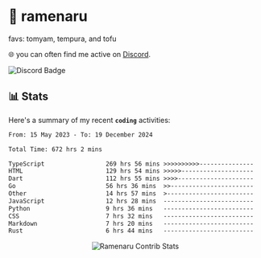 # 🍜 ramenaru
favs: tomyam, tempura, and tofu

🌐 you can often find me active on [Discord](https://discordapp.com/users/503291004200157185).

![Discord Badge](https://dcbadge.vercel.app/api/shield/503291004200157185)

## 📊 Stats

Here's a summary of my recent **`coding`** activities:

<!--START_SECTION:waka-->

```txt
From: 15 May 2023 - To: 19 December 2024

Total Time: 672 hrs 2 mins

TypeScript                 269 hrs 56 mins >>>>>>>>>>---------------   40.17 %
HTML                       129 hrs 54 mins >>>>>--------------------   19.33 %
Dart                       112 hrs 55 mins >>>>---------------------   16.80 %
Go                         56 hrs 36 mins  >>-----------------------   08.42 %
Other                      14 hrs 57 mins  >------------------------   02.23 %
JavaScript                 12 hrs 28 mins  -------------------------   01.86 %
Python                     9 hrs 36 mins   -------------------------   01.43 %
CSS                        7 hrs 32 mins   -------------------------   01.12 %
Markdown                   7 hrs 20 mins   -------------------------   01.09 %
Rust                       6 hrs 44 mins   -------------------------   01.00 %
```

<!--END_SECTION:waka-->

<div style="text-align: center;">
   <img align="center" src="https://github-readme-streak-stats.herokuapp.com/?user=Ramenaru&theme=dark&card_width=520" alt="Ramenaru Contrib Stats" />
</div>

